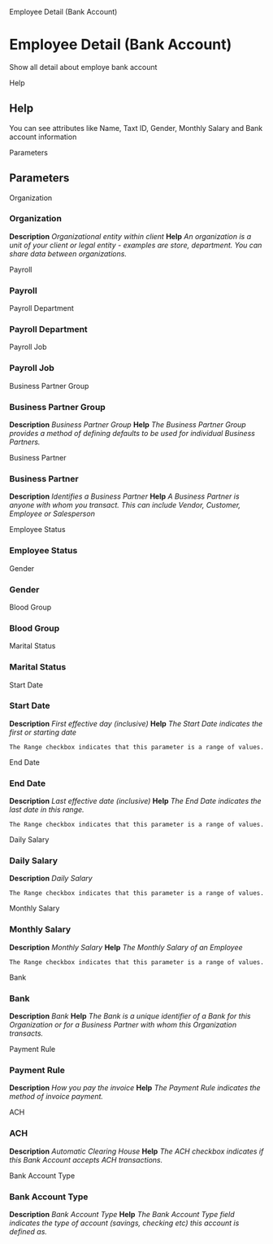 
Employee Detail (Bank Account)
# Employee Detail (Bank Account)


Show all detail about employe bank account

Help
## Help

You can see attributes like Name, Taxt ID, Gender, Monthly Salary and Bank account information

Parameters
## Parameters


Organization
### Organization

**Description**
 *Organizational entity within client*
**Help**
 *An organization is a unit of your client or legal entity - examples are store, department. You can share data between organizations.*

Payroll
### Payroll


Payroll Department
### Payroll Department


Payroll Job
### Payroll Job


Business Partner Group
### Business Partner Group

**Description**
 *Business Partner Group*
**Help**
 *The Business Partner Group provides a method of defining defaults to be used for individual Business Partners.*

Business Partner
### Business Partner

**Description**
 *Identifies a Business Partner*
**Help**
 *A Business Partner is anyone with whom you transact.  This can include Vendor, Customer, Employee or Salesperson*

Employee Status
### Employee Status


Gender
### Gender


Blood Group
### Blood Group


Marital Status
### Marital Status


Start Date
### Start Date

**Description**
 *First effective day (inclusive)*
**Help**
 *The Start Date indicates the first or starting date*

```
The Range checkbox indicates that this parameter is a range of values.
```
End Date
### End Date

**Description**
 *Last effective date (inclusive)*
**Help**
 *The End Date indicates the last date in this range.*

```
The Range checkbox indicates that this parameter is a range of values.
```
Daily Salary
### Daily Salary

**Description**
 *Daily Salary*

```
The Range checkbox indicates that this parameter is a range of values.
```
Monthly Salary
### Monthly Salary

**Description**
 *Monthly Salary*
**Help**
 *The Monthly Salary of an Employee*

```
The Range checkbox indicates that this parameter is a range of values.
```
Bank
### Bank

**Description**
 *Bank*
**Help**
 *The Bank is a unique identifier of a Bank for this Organization or for a Business Partner with whom this Organization transacts.*

Payment Rule
### Payment Rule

**Description**
 *How you pay the invoice*
**Help**
 *The Payment Rule indicates the method of invoice payment.*

ACH
### ACH

**Description**
 *Automatic Clearing House*
**Help**
 *The ACH checkbox indicates if this Bank Account accepts ACH transactions.*

Bank Account Type
### Bank Account Type

**Description**
 *Bank Account Type*
**Help**
 *The Bank Account Type field indicates the type of account (savings, checking etc) this account  is defined as.*
